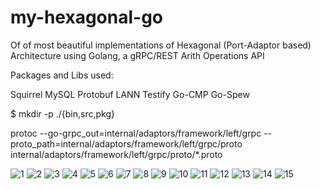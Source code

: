 # my-hexagonal-go
Of of most beautiful implementations of Hexagonal (Port-Adaptor based) Architecture using Golang, a gRPC/REST Arith Operations API

Packages and Libs used:

Squirrel
MySQL
Protobuf
LANN
Testify
Go-CMP
Go-Spew

$ mkdir -p ./{bin,src,pkg}

protoc --go-grpc_out=internal/adaptors/framework/left/grpc --proto_path=internal/adaptors/framework/left/grpc/proto internal/adaptors/framework/left/grpc/proto/*.proto

![1](images/1.png)
![2](images/2.png)
![3](images/3.png)
![4](images/4.png)
![5](images/5.png)
![6](images/6.png)
![7](images/7.png)
![8](images/8.png)
![9](images/9.png)
![10](images/10.png)
![11](images/11.png)
![12](images/12.png)
![13](images/13.png)
![14](images/14.png)
![15](images/15.png)
